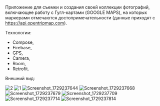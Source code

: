 Приложение для съемки и создания своей коллекции фотографий, включающее работу с Гугл-картами (GOOGLE MAPS), на которых маркерами отмечаются достопримечательности (данные приходят с https://api.opentripmap.com). 

Технологии:
- Compose,
- Firebase,
- GPS,
- Camera,
- Room,
- Retrofit.

Внешний вид:

![2](https://github.com/Lobiofrom/GoogleMapsAndCameraAndRoom/assets/124072945/0b88f9d3-d1af-4bca-bb3d-e93a2301d5a3)
![1](https://github.com/Lobiofrom/GoogleMapsAndCameraAndRoom/assets/124072945/7a6af26c-1481-4b49-bb89-eba310d2b5f1)
![Screenshot_1729237644](https://github.com/user-attachments/assets/d3fa0af4-cc0e-4679-8680-e426eb17ba40)
![Screenshot_1729237668](https://github.com/user-attachments/assets/0bcfafb2-70ff-42c4-8bcf-d52bde56b9d5)
![Screenshot_1729237679](https://github.com/user-attachments/assets/60421320-6a14-4fe9-ace2-dac2023bb915)
![Screenshot_1729237709](https://github.com/user-attachments/assets/ee18e6a1-1791-48a7-9ec1-11b17b199148)
![Screenshot_1729237714](https://github.com/user-attachments/assets/81d0ab9b-8000-4068-bc35-502caba4ee23)
![Screenshot_1729237814](https://github.com/user-attachments/assets/19fee42b-a0d8-4554-8959-91b65c95fe85)
